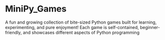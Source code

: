 # MiniPy_Games
A fun and growing collection of bite-sized Python games built for learning, experimenting, and pure enjoyment! Each game is self-contained, beginner-friendly, and showcases different aspects of Python programming
